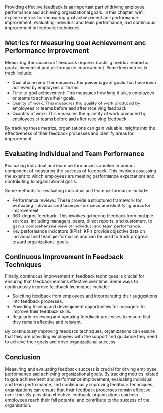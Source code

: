 
Providing effective feedback is an important part of driving employee performance and achieving organizational goals. In this chapter, we'll explore metrics for measuring goal achievement and performance improvement, evaluating individual and team performance, and continuous improvement in feedback techniques.

Metrics for Measuring Goal Achievement and Performance Improvement
------------------------------------------------------------------

Measuring the success of feedback requires tracking metrics related to goal achievement and performance improvement. Some key metrics to track include:

* Goal attainment: This measures the percentage of goals that have been achieved by employees or teams.
* Time to goal achievement: This measures how long it takes employees or teams to achieve their goals.
* Quality of work: This measures the quality of work produced by employees or teams before and after receiving feedback.
* Quantity of work: This measures the quantity of work produced by employees or teams before and after receiving feedback.

By tracking these metrics, organizations can gain valuable insights into the effectiveness of their feedback processes and identify areas for improvement.

Evaluating Individual and Team Performance
------------------------------------------

Evaluating individual and team performance is another important component of measuring the success of feedback. This involves assessing the extent to which employees are meeting performance expectations and contributing to organizational goals.

Some methods for evaluating individual and team performance include:

* Performance reviews: These provide a structured framework for evaluating individual and team performance and identifying areas for improvement.
* 360-degree feedback: This involves gathering feedback from multiple sources, including managers, peers, direct reports, and customers, to gain a comprehensive view of individual and team performance.
* Key performance indicators (KPIs): KPIs provide objective data on individual and team performance and can be used to track progress toward organizational goals.

Continuous Improvement in Feedback Techniques
---------------------------------------------

Finally, continuous improvement in feedback techniques is crucial for ensuring that feedback remains effective over time. Some ways to continuously improve feedback techniques include:

* Soliciting feedback from employees and incorporating their suggestions into feedback processes.
* Providing training and development opportunities for managers to improve their feedback skills.
* Regularly reviewing and updating feedback processes to ensure that they remain effective and relevant.

By continuously improving feedback techniques, organizations can ensure that they are providing employees with the support and guidance they need to achieve their goals and drive organizational success.

Conclusion
----------

Measuring and evaluating feedback success is crucial for driving employee performance and achieving organizational goals. By tracking metrics related to goal achievement and performance improvement, evaluating individual and team performance, and continuously improving feedback techniques, organizations can ensure that their feedback processes remain effective over time. By providing effective feedback, organizations can help employees reach their full potential and contribute to the success of the organization.
